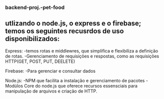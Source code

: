 ### backend-proj.-pet-food
## utlizando o node.js, o express e o firebase; temos os seguintes recusrdos de uso disponibilizados: 

Express: -temos rotas e middlewres, que simplifica e flexibiliza a definição de rotas.
         -Gerenciamento de requisições e respostas, como as requisições HTTP(GET, POST, PUT, DEELETE)

Firebase: -Para gerenciar e consultar dados

Node.js:  -NPM que facilita a instalação e gerenciamento de pacotes 
          -Modúlos Core do node.js que oferece recursos essensciais para manipulação de arquivos e criação de HTTP.
